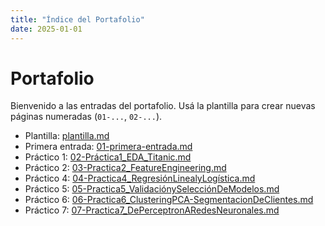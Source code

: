 ```yaml
---
title: "Índice del Portafolio"
date: 2025-01-01
---
```


# Portafolio

Bienvenido a las entradas del portafolio. Usá la plantilla para crear nuevas páginas numeradas
(`01-...`, `02-...`).

- Plantilla: [plantilla.md](plantilla.md)
- Primera entrada: [01-primera-entrada.md](01-primera-entrada.md)
- Práctico 1: [02-Práctica1_EDA_Titanic.md](02-Práctica1_EDA_Titanic.md)
- Práctico 2: [03-Practica2_FeatureEngineering.md](03-Practica2_FeatureEngineering.md)
- Práctico 4: [04-Practica4_RegresiónLinealyLogística.md](04-Practica4_RegresionLinealyLogistica.md)
- Práctico 5: [05-Practica5_ValidaciónySelecciónDeModelos.md](05-Practica5_ValidaciónySelecciónDeModelos.md)
- Práctico 6: [06-Practica6_ClusteringPCA-SegmentacionDeClientes.md](06-Practica6_ClusteringPCA-SegmentacionDeClientes.md)
- Práctico 7: [07-Practica7_DePerceptronARedesNeuronales.md](07-Practica7_DePerceptronARedesNeuronales.md)

